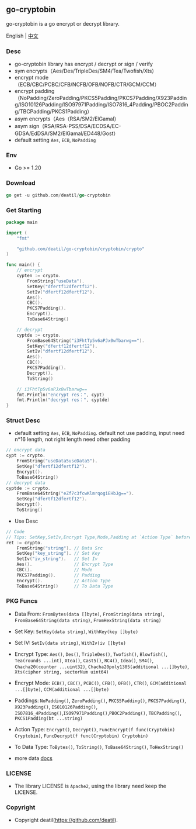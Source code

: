 ## go-cryptobin

go-cryptobin is a go encrypt or decrypt library.

English | [中文](README_CN.md)


### Desc

*  go-cryptobin library has encrypt / decrypt or sign / verify
*  sym encrypts（Aes/Des/TripleDes/SM4/Tea/Twofish/Xts）
*  encrypt mode（ECB/CBC/PCBC/CFB/NCFB/OFB/NOFB/CTR/GCM/CCM）
*  encrypt padding（NoPadding/ZeroPadding/PKCS5Padding/PKCS7Padding/X923Padding/ISO10126Padding/ISO97971Padding/ISO7816_4Padding/PBOC2Padding/TBCPadding/PKCS1Padding）
*  asym encrypts（Aes（RSA/SM2/ElGamal）
*  asym sign（RSA/RSA-PSS/DSA/ECDSA/EC-GDSA/EdDSA/SM2/ElGamal/ED448/Gost）
*  default setting `Aes`, `ECB`, `NoPadding`


### Env

 - Go >= 1.20


### Download

~~~go
go get -u github.com/deatil/go-cryptobin
~~~


### Get Starting

~~~go
package main

import (
    "fmt"

    "github.com/deatil/go-cryptobin/cryptobin/crypto"
)

func main() {
    // encrypt
    cypten := crypto.
        FromString("useData").
        SetKey("dfertf12dfertf12").
        SetIv("dfertf12dfertf12").
        Aes().
        CBC().
        PKCS7Padding().
        Encrypt().
        ToBase64String()

    // decrypt
    cyptde := crypto.
        FromBase64String("i3FhtTp5v6aPJx0wTbarwg==").
        SetKey("dfertf12dfertf12").
        SetIv("dfertf12dfertf12").
        Aes().
        CBC().
        PKCS7Padding().
        Decrypt().
        ToString()

    // i3FhtTp5v6aPJx0wTbarwg==
    fmt.Println("encrypt res：", cypt)
    fmt.Println("decrypt res：", cyptde)
}

~~~


### Struct Desc

*  default setting `Aes`, `ECB`, `NoPadding`. default not use padding, input need n*16 length, not right length need other padding
~~~go
// encrypt data
cypt := crypto.
    FromString("useData5useData5").
    SetKey("dfertf12dfertf12").
    Encrypt().
    ToBase64String()
// decrypt data
cyptde := crypto.
    FromBase64String("eZf7c3fcwKlmrqogiEHbJg==").
    SetKey("dfertf12dfertf12").
    Decrypt().
    ToString()
~~~

*  Use Desc
~~~go
// Code
// Tips: SetKey,SetIv,Encrypt Type,Mode,Padding at `Action Type` before can move sorts
ret := crypto.
    FromString("string"). // Data Src
    SetKey("key_string"). // Set Key
    SetIv("iv_string").   // Set Iv
    Aes().                // Encrypt Type
    CBC().                // Mode
    PKCS7Padding().       // Padding
    Encrypt().            // Action Type
    ToBase64String()      // To Data Type
~~~


### PKG Funcs

*  Data From:
`FromBytes(data []byte)`, `FromString(data string)`, `FromBase64String(data string)`, `FromHexString(data string)`
*  Set Key:
`SetKey(data string)`, `WithKey(key []byte)`
*  Set IV:
`SetIv(data string)`, `WithIv(iv []byte)`
*  Encrypt Type:
`Aes()`, `Des()`, `TripleDes()`, `Twofish()`, `Blowfish()`, `Tea(rounds ...int)`, `Xtea()`, `Cast5()`, `RC4()`, `Idea()`, `SM4()`, `Chacha20(counter ...uint32)`, `Chacha20poly1305(additional ...[]byte)`, `Xts(cipher string, sectorNum uint64)`
*  Encrypt Mode:
`ECB()`, `CBC()`, `PCBC()`, `CFB()`, `OFB()`, `CTR()`, `GCM(additional ...[]byte)`, `CCM(additional ...[]byte)`
*  Paddings:
`NoPadding()`, `ZeroPadding()`, `PKCS5Padding()`, `PKCS7Padding()`, `X923Padding()`, `ISO10126Padding()`, `ISO7816_4Padding()`,`ISO97971Padding()`,`PBOC2Padding()`, `TBCPadding()`, `PKCS1Padding(bt ...string)`
*  Action Type:
`Encrypt()`, `Decrypt()`, `FuncEncrypt(f func(Cryptobin) Cryptobin)`, `FuncDecrypt(f func(Cryptobin) Cryptobin)`
*  To Data Type:
`ToBytes()`, `ToString()`, `ToBase64String()`, `ToHexString()`

*  more data [docs](docs/README.md)


### LICENSE

*  The library LICENSE is `Apache2`, using the library need keep the LICENSE.


### Copyright

*  Copyright deatil(https://github.com/deatil).
